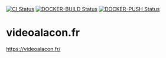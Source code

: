 [![CI Status](https://github.com/nierdz/videoalacon.fr/workflows/CI/badge.svg?branch=master)](https://github.com/nierdz/videoalacon.fr/actions?query=workflow%3ACI)
[![DOCKER-BUILD Status](https://github.com/nierdz/videoalacon.fr/workflows/DOCKER-BUILD/badge.svg?branch=master)](https://github.com/nierdz/videoalacon.fr/actions?query=workflow%3ADOCKER-BUILD)
[![DOCKER-PUSH Status](https://github.com/nierdz/videoalacon.fr/workflows/DOCKER-PUSH/badge.svg?branch=master)](https://github.com/nierdz/videoalacon.fr/actions?query=workflow%3ADOCKER-PUSH)


# videoalacon.fr
https://videoalacon.fr/
